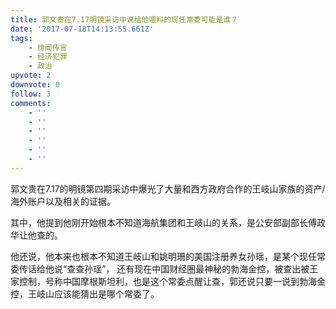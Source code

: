 ```yaml
---
title: 郭文贵在7.17明镜采访中说给他喂料的现任常委可能是谁？
date: '2017-07-18T14:13:55.661Z'
tags:
    - 绯闻传言
    - 经济犯罪
    - 政治
upvote: 2
downvote: 0
follow: 3
comments:
    - ''
    - ''
    - ''
    - ''
    - ''
    - ''
---
```


郭文贵在7.17的明镜第四期采访中爆光了大量和西方政府合作的王岐山家族的资产/海外账户以及相关的证据。

其中，他提到他刚开始根本不知道海航集团和王岐山的关系，是公安部副部长傅政华让他查的。

他还说，他本来也根本不知道王岐山和姚明珊的美国注册养女孙瑶，是某个现任常委传话给他说“查查孙瑶”， 还有现在中国财经圈最神秘的勃海金控，被查出被王家控制，号称中国摩根斯坦利，也是这个常委点醒让查，郭还说只要一说到勃海金控，王岐山应该能猜出是哪个常委了。
